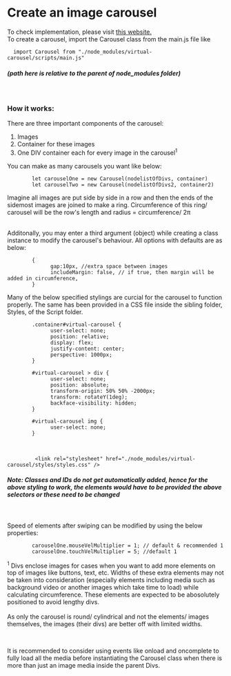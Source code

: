 # Create an image carousel

To check implementation, please visit [this website.](www.yogeshbhatt.com/projects/carousel)  
To create a carousel, import the Carousel class from the main.js file like

      import Carousel from "./node_modules/virtual-carousel/scripts/main.js"

##### (path here is relative to the parent of node_modules folder)

&nbsp;

### How it works:

There are three important components of the carousel:

1. Images
2. Container for these images
3. One DIV container each for every image in the carousel<sup>1</sup>

You can make as many carousels you want like below:

            let carouselOne = new Carousel(nodelistOfDivs, container)
            let carouselTwo = new Carousel(nodelistOfDivs2, container2)

Imagine all images are put side by side in a row and then the ends of the sidemost images are joined to make a ring. Circumference of this ring/ carousel will be the row's length and radius = circumference/ 2π

&nbsp;  
Additonally, you may enter a third argument (object) while creating a class instance to modify the carousel's behaviour. All options with defaults are as below:

            {
                  gap:10px, //extra space between images
                  includeMargin: false, // if true, then margin will be added in circumference,
            }

Many of the below specified stylings are curcial for the carousel to function properly. The same has been provided in a CSS file inside the sibling folder, Styles, of the Script folder.

            .container#virtual-carousel {
                  user-select: none;
                  position: relative;
                  display: flex;
                  justify-content: center;
                  perspective: 1000px;
            }

            #virtual-carousel > div {
                  user-select: none;
                  position: absolute;
                  transform-origin: 50% 50% -2000px;
                  transform: rotateY(1deg);
                  backface-visibility: hidden;
            }

            #virtual-carousel img {
                  user-select: none;
            }

&nbsp;

             <link rel="stylesheet" href="./node_modules/virtual-carousel/styles/styles.css" />

##### Note: Classes and IDs do not get automatically added, hence for the above styling to work, the elements would have to be provided the above selectors or these need to be changed

&nbsp;

Speed of elements after swiping can be modified by using the below properties:

            carouselOne.mouseVelMultiplier = 1; // default & recommended 1
            carouselOne.touchVelMultiplier = 5; //default 1

<sup>1</sup> Divs enclose images for cases when you want to add more elements on top of images like buttons, text, etc. Widths of these extra elements may not be taken into consideration (especially elements including media such as background video or another images which take time to load) while calculating circumference. These elements are expected to be abosolutely positioned to avoid lengthy divs.  
&nbsp;  
As only the carousel is round/ cylindrical and not the elements/ images themselves, the images (their divs) are better off with
limited widths.

&nbsp;

It is recommended to consider using events like onload and oncomplete to fully load all the media before instantiating the Carousel class when there is more than just an image media inside the parent Divs.
